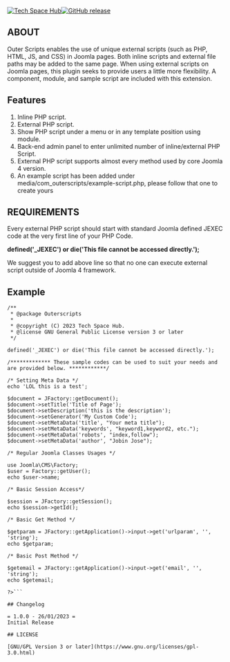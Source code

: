 [![Tech Space Hub](https://techspacehub.com/wp-content/uploads/2022/06/tech-space-logo-black.svg)](https://techspacehub.com)[![GitHub release](https://techspacehub.com/wp-content/themes/astra-child/assets/images/outer-scripts-version.svg)](https://github.com/tech-space-hub/Outer-Scripts/releases)

## ABOUT

Outer Scripts enables the use of unique external scripts (such as PHP, HTML, JS, and CSS) in Joomla pages. Both inline scripts and external file paths may be added to the same page. When using external scripts on Joomla pages, this plugin seeks to provide users a little more flexibility. A component, module, and sample script are included with this extension.

## Features

1. Inline PHP script.
2. External PHP script.
3. Show PHP script under a menu or in any template position using module.
4. Back-end admin panel to enter unlimited number of inline/external PHP Script.
5. External PHP script supports almost every method used by core Joomla 4 version.
6. An example script has been added under media/com_outerscripts/example-script.php, please follow that one to create yours

## REQUIREMENTS

Every external PHP script should start with standard Joomla defined JEXEC code at the very first line of your PHP Code.

**defined('\_JEXEC') or die('This file cannot be accessed directly.');**

We suggest you to add above line so that no one can execute external script outside of Joomla 4 framework.

## Example

````<?php
/**
 * @package Outerscripts
 *
 * @copyright (C) 2023 Tech Space Hub.
 * @license GNU General Public License version 3 or later
 */

defined('_JEXEC') or die('This file cannot be accessed directly.');

/************* These sample codes can be used to suit your needs and are provided below. ************/

/* Setting Meta Data */
echo 'LOL this is a test';

$document = JFactory::getDocument();
$document->setTitle('Title of Page');
$document->setDescription('this is the description');
$document->setGenerator('My Custom Code');
$document->setMetaData('title', "Your meta title");
$document->setMetaData('keywords', "keyword1,keyword2, etc.");
$document->setMetaData('robots', "index,follow");
$document->setMetaData('author', "Jobin Jose");

/* Regular Joomla Classes Usages */

use Joomla\CMS\Factory;
$user = Factory::getUser();
echo $user->name;

/* Basic Session Access*/

$session = JFactory::getSession();
echo $session->getId();

/* Basic Get Method */

$getparam = JFactory::getApplication()->input->get('urlparam', '', 'string');
echo $getparam;

/* Basic Post Method */

$getemail = JFactory::getApplication()->input->get('email', '', 'string');
echo $getemail;

?>```

## Changelog

= 1.0.0 - 26/01/2023 =
Initial Release

## LICENSE

[GNU/GPL Version 3 or later](https://www.gnu.org/licenses/gpl-3.0.html)
````
